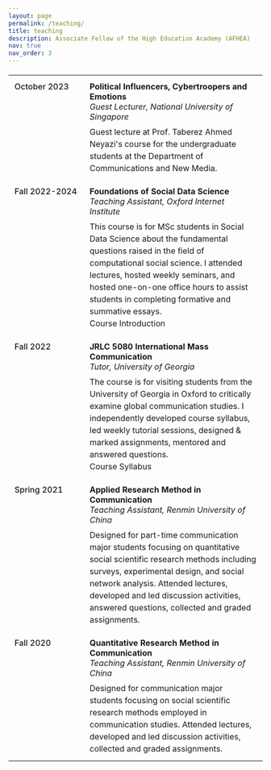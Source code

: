 ```yaml
---
layout: page
permalink: /teaching/
title: teaching
description: Associate Fellow of the High Education Academy (AFHEA)
nav: true
nav_order: 3
---
```



<html>
<head>
    <style>
        .teaching-table {
            width: 100%;
            border-collapse: collapse;
            margin: 20px 0;
        }
        .teaching-table td {
            padding: 12px;
            vertical-align: top;
        }
        .teaching-table td:first-child {
            width: 125px;
            font-weight: 500;
        }
        .course-title {
            font-weight: bold;
        }
        .institution {
            font-style: italic;
            margin-bottom: 8px;
        }
        .description {
            margin-top: 8px;
            line-height: 1.5;
        }
        a {
            text-decoration: none;
        }
        a:hover {
            text-decoration: underline;
        }
    </style>
</head>
<body>
    <table class="teaching-table">
        <tr>
            <td>October 2023</td>
            <td>
                <div class="course-title">Political Influencers, Cybertroopers and Emotions</div>
                <div class="institution">Guest Lecturer, National University of Singapore</div>
                <div class="description">Guest lecture at Prof. Taberez Ahmed Neyazi's course for the undergraduate students at the Department of Communications and New Media.</div>
            </td>
        </tr>
        <tr>
            <td>Fall 2022-2024</td>
            <td>
                <div class="course-title">Foundations of Social Data Science</div>
                <div class="institution">Teaching Assistant, Oxford Internet Institute</div>
                <div class="description">
                    This course is for MSc students in Social Data Science about the fundamental questions raised in the field of computational social science. I attended lectures, hosted weekly seminars, and hosted one-on-one office hours to assist students in completing formative and summative essays.
                    <br>
                    <a href="https://www.oii.ox.ac.uk/study/courses/foundations-of-social-data-science/">Course Introduction</a>
                </div>
            </td>
        </tr>
        <tr>
            <td>Fall 2022</td>
            <td>
                <div class="course-title">JRLC 5080 International Mass Communication</div>
                <div class="institution">Tutor, University of Georgia</div>
                <div class="description">
                    The course is for visiting students from the University of Georgia in Oxford to critically examine global communication studies. I independently developed course syllabus, led weekly tutorial sessions, designed & marked assignments, mentored and answered questions.
                    <br>
                    <a href="../assets/pdf/JRLC5080_Global_Mass_Communication.pdf">Course Syllabus</a>
                </div>
            </td>
        </tr>
        <tr>
            <td>Spring 2021</td>
            <td>
                <div class="course-title">Applied Research Method in Communication</div>
                <div class="institution">Teaching Assistant, Renmin University of China</div>
                <div class="description">Designed for part-time communication major students focusing on quantitative social scientific research methods including surveys, experimental design, and social network analysis. Attended lectures, developed and led discussion activities, answered questions, collected and graded assignments.</div>
            </td>
        </tr>
        <tr>
            <td>Fall 2020</td>
            <td>
                <div class="course-title">Quantitative Research Method in Communication</div>
                <div class="institution">Teaching Assistant, Renmin University of China</div>
                <div class="description">Designed for communication major students focusing on social scientific research methods employed in communication studies. Attended lectures, developed and led discussion activities, collected and graded assignments.</div>
            </td>
        </tr>
    </table>
</body>
</html>
